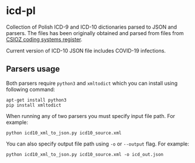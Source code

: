 # icd-pl

Collection of Polish ICD-9 and ICD-10 dictionaries parsed to JSON and parsers. The files has been originally obtained and parsed
from files from [CSIOZ coding systems register](https://rsk.rejestrymedyczne.csioz.gov.pl/_layouts/15/rsk/default.aspx).

Current version of ICD-10 JSON file includes COVID-19 infections.

## Parsers usage

Both parsers require `python3` and `xmltodict` which you can install using following command:
```
apt-get install python3
pip install xmltodict
```

When running any of two parsers you must specify input file path. For example:
```
python icd10_xml_to_json.py icd10_source.xml
```

You can also specify output file path using `-o` or `--output` flag. For example:
```
python icd10_xml_to_json.py icd10_source.xml -o icd_out.json
```

